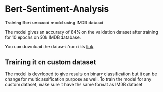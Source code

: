 # Bert-Sentiment-Analysis
Training Bert uncased model using IMDB dataset

The model gives an accuracy of 84% on the validation dataset after training for 10 epochs on 50k IMDB database.

You can download the dataset from this [link](https://www.kaggle.com/datasets/lakshmi25npathi/imdb-dataset-of-50k-movie-reviews).

## Training it on custom dataset
The model is developed to give results on binary classification but it can be change for multiclassification purpose as well. To train the model for any custom dataset, make sure it have the same format as IMDB dataset.
